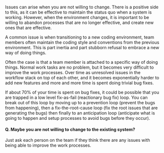 Issues can arise when you are not willing to change. There is a positive side to this, as it can be effective to maintain the status quo when a system is working. However, when the environment changes, it is important to be willing to abandon processes that are no longer effective, and create new ones that are effective.

A common issue is when transitioning to a new coding environment, team members often maintain the coding style and conventions from the previous environment. This is part inertia and part stubborn refusal to embrace a new way of doing things.

Often the case is that a team member is attached to a specific way of doing things. Normal work tasks are no problem, but it becomes very difficult to improve the work processes. Over time as unresolved issues in the workflow stack on top of each other, and it becomes exponentially harder to add new features and more and more time is spent doing trivial bug fixes.

If about 70% of your time is spent on bug fixes, it could be possible that you are trapped in a low level fix-as-fail (reactionary bug fix) loop. You can break out of this loop by moving up to a prevention loop (prevent the bugs from happening), then a fix-the-root-cause loop (fix the root issues that are generating the bugs) then finally to an anticipation loop (anticipate what is going to happen and setup processes to avoid bugs before they occur). 

#### Q. Maybe you are not willing to change to the existing system?

Just ask each person on the team if they think there are any issues with being able to improve the work processes.

